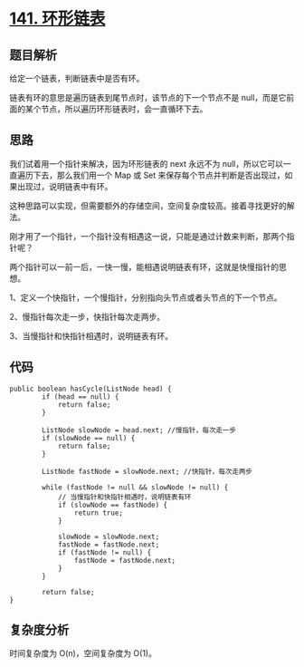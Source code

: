# [141. 环形链表](https://leetcode-cn.com/problems/linked-list-cycle/)

## 题目解析

给定一个链表，判断链表中是否有环。

链表有环的意思是遍历链表到尾节点时，该节点的下一个节点不是 null，而是它前面的某个节点，所以遍历环形链表时，会一直循环下去。

## 思路

我们试着用一个指针来解决，因为环形链表的 next 永远不为 null，所以它可以一直遍历下去，那么我们用一个 Map 或 Set 来保存每个节点并判断是否出现过，如果出现过，说明链表中有环。

这种思路可以实现，但需要额外的存储空间，空间复杂度较高。接着寻找更好的解法。

刚才用了一个指针，一个指针没有相遇这一说，只能是通过计数来判断，那两个指针呢？

两个指针可以一前一后，一快一慢，能相遇说明链表有环，这就是快慢指针的思想。

1、定义一个快指针，一个慢指针，分别指向头节点或者头节点的下一个节点。

2、慢指针每次走一步，快指针每次走两步。

3、当慢指针和快指针相遇时，说明链表有环。

## 代码

    public boolean hasCycle(ListNode head) {
            if (head == null) {
                return false;
            }

            ListNode slowNode = head.next; //慢指针，每次走一步
            if (slowNode == null) {
                return false;
            }

            ListNode fastNode = slowNode.next; //快指针，每次走两步

            while (fastNode != null && slowNode != null) {
                // 当慢指针和快指针相遇时，说明链表有环
                if (slowNode == fastNode) {
                    return true;
                }

                slowNode = slowNode.next;
                fastNode = fastNode.next;
                if (fastNode != null) {
                    fastNode = fastNode.next;
                }
            }

            return false;
    }

## 复杂度分析

时间复杂度为 O(n)，空间复杂度为 O(1)。